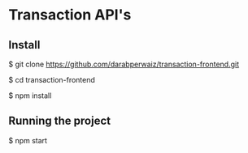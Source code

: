 # Transaction API's

## Install

$ git clone https://github.com/darabperwaiz/transaction-frontend.git

$ cd transaction-frontend

$ npm install

## Running the project
$ npm start
